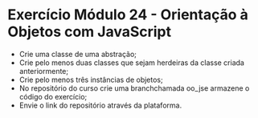 # Exercício Módulo 24 - Orientação à Objetos com JavaScript

-   Crie uma classe de uma abstração;
-   Crie pelo menos duas classes que sejam herdeiras da classe criada anteriormente;
-   Crie pelo menos três instâncias de objetos;
-   No repositório do curso crie uma branchchamada oo_jse armazene o código do exercício;
-   Envie o link do repositório através da plataforma.
